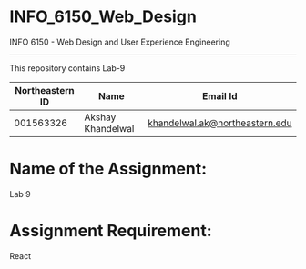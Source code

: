 

# INFO_6150_Web_Design
INFO 6150 - Web Design and User Experience Engineering

--------------------------------------------------------------------------
This repository contains Lab-9

| Northeastern ID | Name | Email Id
| --- | --- | ---
|001563326 | Akshay Khandelwal | khandelwal.ak@northeastern.edu


# Name of the Assignment:

Lab 9
 
# Assignment Requirement:
  
React



